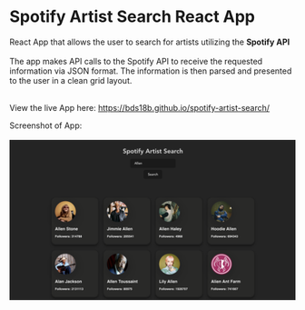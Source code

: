 # Spotify Artist Search React App
React App that allows the user to search for artists utilizing the **Spotify API**
<br> <br/>
The app makes API calls to the Spotify API to receive the requested information via JSON format. 
The information is then parsed and presented to the user in a clean grid layout. 
<br> <br/>

View the live App here: https://bds18b.github.io/spotify-artist-search/

Screenshot of App: 
<br> <br/>
![preview image](/src/assets/app_preview.png)
